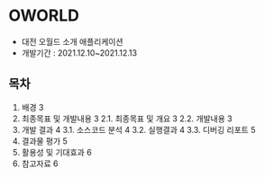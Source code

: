 # OWORLD
- 대전 오월드 소개 애플리케이션
- 개발기간 : 2021.12.10~2021.12.13

## 목차
1. 배경	3
2. 최종목표 및 개발내용	3
2.1. 최종목표 및 개요	3
2.2. 개발내용	3
3. 개발 결과	4
3.1. 소스코드 분석	4
3.2. 실행결과	4
3.3. 디버깅 리포트	5
4. 결과물 평가	5
5. 활용성 및 기대효과	6
6. 참고자료	6
